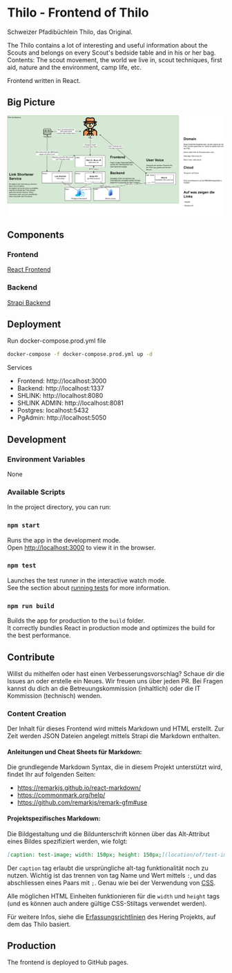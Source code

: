 # Thilo - Frontend of Thilo
Schweizer Pfadibüchlein Thilo, das Original.

The Thilo contains a lot of interesting and useful information about the Scouts and belongs on every Scout's bedside table and in his or her bag. Contents: The scout movement, the world we live in, scout techniques, first aid, nature and the environment, camp life, etc.

Frontend written in React.

## Big Picture
![Architecture](./documentation/architecture.png)

## Components
### Frontend
[React Frontend](https://github.com/scout-ch/thilo/tree/master/src)

### Backend
[Strapi Backend](https://github.com/scout-ch/thilo-api)

## Deployment
Run docker-compose.prod.yml file

```bash
docker-compose -f docker-compose.prod.yml up -d
```

Services
- Frontend: http://localhost:3000
- Backend: http://localhost:1337
- SHLINK: http://localhost:8080
- SHLINK ADMIN: http://localhost:8081
- Postgres: localhost:5432
- PgAdmin: http://localhost:5050

## Development
### Environment Variables
None

### Available Scripts
In the project directory, you can run:

### `npm start`
Runs the app in the development mode.\
Open [http://localhost:3000](http://localhost:3000) to view it in the browser.

### `npm test`

Launches the test runner in the interactive watch mode.\
See the section about [running tests](https://facebook.github.io/create-react-app/docs/running-tests) for more information.

### `npm run build`
Builds the app for production to the `build` folder.\
It correctly bundles React in production mode and optimizes the build for the best performance.

## Contribute
Willst du mithelfen oder hast einen Verbesserungsvorschlag?
Schaue dir die Issues an oder erstelle ein Neues.
Wir freuen uns über jeden PR.
Bei Fragen kannst du dich an die Betreuungskommission (inhaltlich) oder die IT Kommission (technisch) wenden.

### Content Creation
Der Inhalt für dieses Frontend wird mittels Markdown und HTML erstellt. Zur Zeit
werden JSON Dateien angelegt mittels Strapi die Markdown enthalten.

#### Anleitungen und Cheat Sheets für Markdown:
Die grundlegende Markdown Syntax, die in diesem Projekt unterstützt wird, findet
Ihr auf folgenden Seiten: 
- https://remarkjs.github.io/react-markdown/
- https://commonmark.org/help/
- https://github.com/remarkjs/remark-gfm#use

#### Projektspezifisches Markdown:
Die Bildgestaltung und die Bildunterschrift können über das Alt-Attribut eines Bildes spezifiziert werden, wie folgt:
```md
[caption: test-image; width: 150px; height: 150px;](location/of/test-image.jpg)
```
Der `caption` tag erlaubt die ursprüngliche alt-tag funktionalität noch zu nutzen. Wichtig ist das trennen von tag Name und Wert mittels `:`, und das abschliessen eines Paars mit `;`. Genau wie bei der Verwendung von [CSS](https://developer.mozilla.org/en-US/docs/Web/CSS).

Alle möglichen HTML Einheiten funktionieren für die `width` und `height` tags (und es können auch andere gültige CSS-Stiltags verwendet werden).

Für weitere Infos, siehe die [Erfassungsrichtlinien](./Erfassungs-Richtlinien.md) des Hering Projekts, auf dem das Thilo basiert.

## Production
The frontend is deployed to GitHub pages.
